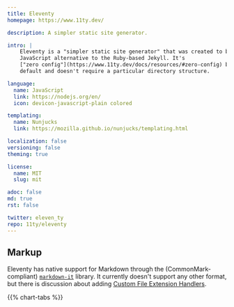 ```yaml
---
title: Eleventy
homepage: https://www.11ty.dev/

description: A simpler static site generator.

intro: |
    Eleventy is a "simpler static site generator" that was created to be a
    JavaScript alternative to the Ruby-based Jekyll. It's
    ["zero config"](https://www.11ty.dev/docs/resources/#zero-config) by
    default and doesn't require a particular directory structure.

language:
  name: JavaScript
  link: https://nodejs.org/en/
  icon: devicon-javascript-plain colored

templating:
  name: Nunjucks
  link: https://mozilla.github.io/nunjucks/templating.html

localization: false
versioning: false
theming: true

license:
  name: MIT
  slug: mit

adoc: false
md: true
rst: false

twitter: eleven_ty
repo: 11ty/eleventy
---
```


## Markup

Eleventy has native support for Markdown through the (CommonMark-compliant)
[`markdown-it`][1] library. It currently doesn't support any other format, but
there is discussion about adding [Custom File Extension Handlers][2].

{{% chart-tabs %}}

[1]: https://github.com/markdown-it/markdown-it
[2]: https://github.com/11ty/eleventy/issues/117
